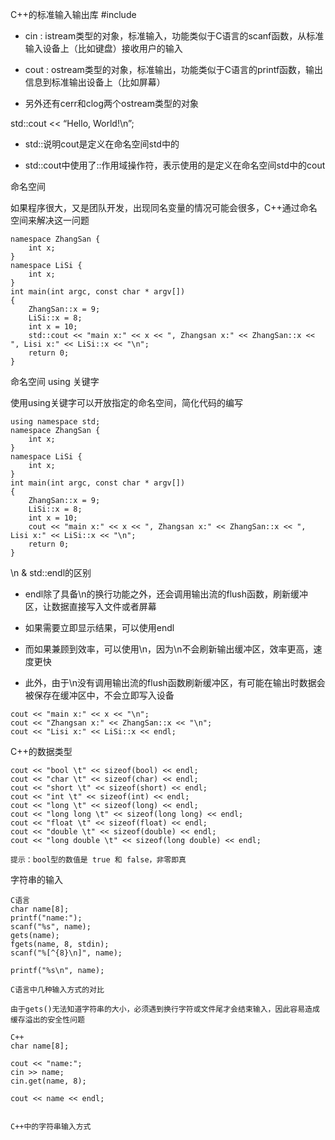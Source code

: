 

C++的标准输入输出库 #include <iostream>

* cin : istream类型的对象，标准输入，功能类似于C语言的scanf函数，从标准输入设备上（比如键盘）接收用户的输入
* cout : ostream类型的对象，标准输出，功能类似于C语言的printf函数，输出信息到标准输出设备上（比如屏幕）

* 另外还有cerr和clog两个ostream类型的对象


std::cout << “Hello, World!\n”;

* std::说明cout是定义在命名空间std中的

* std::cout中使用了::作用域操作符，表示使用的是定义在命名空间std中的cout


命名空间

如果程序很大，又是团队开发，出现同名变量的情况可能会很多，C++通过命名空间来解决这一问题

```
namespace ZhangSan {
    int x;
}
namespace LiSi {
    int x;
}
int main(int argc, const char * argv[])
{
    ZhangSan::x = 9;
    LiSi::x = 8;
    int x = 10;
    std::cout << "main x:" << x << ", Zhangsan x:" << ZhangSan::x << ", Lisi x:" << LiSi::x << "\n";
    return 0;
}
```

命名空间 using 关键字

使用using关键字可以开放指定的命名空间，简化代码的编写

```
using namespace std;
namespace ZhangSan {
    int x;
}
namespace LiSi {
    int x;
}
int main(int argc, const char * argv[])
{
    ZhangSan::x = 9;
    LiSi::x = 8;
    int x = 10;
    cout << "main x:" << x << ", Zhangsan x:" << ZhangSan::x << ", Lisi x:" << LiSi::x << "\n";
    return 0;
}
```

\n & std::endl的区别

* endl除了具备\n的换行功能之外，还会调用输出流的flush函数，刷新缓冲区，让数据直接写入文件或者屏幕

* 如果需要立即显示结果，可以使用endl
* 而如果兼顾到效率，可以使用\n，因为\n不会刷新输出缓冲区，效率更高，速度更快
* 此外，由于\n没有调用输出流的flush函数刷新缓冲区，有可能在输出时数据会被保存在缓冲区中，不会立即写入设备


```
cout << "main x:" << x << "\n";
cout << "Zhangsan x:" << ZhangSan::x << "\n";
cout << "Lisi x:" << LiSi::x << endl;
```
C++的数据类型

```
cout << "bool \t" << sizeof(bool) << endl;
cout << "char \t" << sizeof(char) << endl;
cout << "short \t" << sizeof(short) << endl;
cout << "int \t" << sizeof(int) << endl;
cout << "long \t" << sizeof(long) << endl;
cout << "long long \t" << sizeof(long long) << endl;
cout << "float \t" << sizeof(float) << endl;
cout << "double \t" << sizeof(double) << endl;
cout << "long double \t" << sizeof(long double) << endl;

提示：bool型的数值是 true 和 false，非零即真
```
字符串的输入

```
C语言
char name[8];
printf("name:");
scanf("%s", name);
gets(name);
fgets(name, 8, stdin);
scanf("%[^{8}\n]", name);

printf("%s\n", name);

C语言中几种输入方式的对比

由于gets()无法知道字符串的大小，必须遇到换行字符或文件尾才会结束输入，因此容易造成缓存溢出的安全性问题

```

```
C++
char name[8];

cout << "name:";
cin >> name;
cin.get(name, 8);

cout << name << endl;


C++中的字符串输入方式
```






















